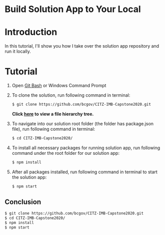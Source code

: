 <!--
 * @Author: your name
 * @Date: 2020-07-27 22:48:48
 * @LastEditTime: 2020-07-29 14:37:36
 * @LastEditors: Please set LastEditors
 * @Description: In User Settings Edit
 * @FilePath: \undefinedc:\Users\Mark\Desktop\BUILD\BUILD.md
--> 
# Build Solution App to Your Local

# Introduction

In this tutorial, I'll show you how I take over the solution app repository and run it locally.

# Tutorial

1. Open [Git Bash](https://gitforwindows.org/) or Windows Command Prompt

2. To clone the solution, run following command in terminal:

    ```sh
    $ git clone https://github.com/bcgov/CITZ-IMB-Capstone2020.git
    ```

    **Click [here](./output.txt) to view a file hierarchy tree.**

3. To navigate into our solution root folder (the folder has package.json file), run following command in terminal:

    ```sh
    $ cd CITZ-IMB-Capstone2020/
    ```

4. To install all necessary packages for running solution app, run following command under the root folder for our solution app:

   ```sh
   $ npm install
   ```

5. After all packages installed, run following command in terminal to start the solution app:

    ```sh
   $ npm start
   ```
## Conclusion

```sh
$ git clone https://github.com/bcgov/CITZ-IMB-Capstone2020.git
$ cd CITZ-IMB-Capstone2020/
$ npm install
$ npm start
```
